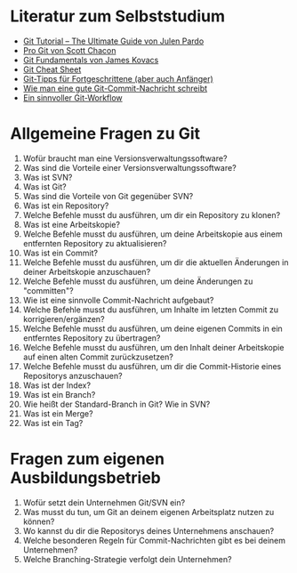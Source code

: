 # Literatur zum Selbststudium

*   [Git Tutorial – The Ultimate Guide von Julen Pardo](https://www.javacodegeeks.com/2016/07/git-tutorial.html "Git Tutorial – The Ultimate Guide von Julen Pardo")
*   [Pro Git von Scott Chacon](http://fiae.link/ProGit "Scott Chacon - Pro Git")
*   [Git Fundamentals von James Kovacs](http://fiae.link/GitFundamentals "James Kovacs - Git Fundamentals")
*   [Git Cheat Sheet](https://fachinformatiker-anwendungsentwicklung.net/git-cheat-sheet/ "Git Cheat Sheet")
*   [Git-Tipps für Fortgeschrittene (aber auch Anfänger)](https://fachinformatiker-anwendungsentwicklung.net/git-tipps-fuer-fortgeschrittene-aber-auch-anfaenger/ "Git-Tipps für Fortgeschrittene (aber auch Anfänger)")
*   [Wie man eine gute Git-Commit-Nachricht schreibt](https://fachinformatiker-anwendungsentwicklung.net/wie-man-eine-gute-git-commit-nachricht-schreibt/ "Wie man eine gute Git-Commit-Nachricht schreibt")
*   [Ein sinnvoller Git-Workflow](https://fachinformatiker-anwendungsentwicklung.net/ein-sinnvoller-git-workflow/ "Ein sinnvoller Git-Workflow")


# Allgemeine Fragen zu Git

1.  Wofür braucht man eine Versionsverwaltungssoftware?
1.  Was sind die Vorteile einer Versionsverwaltungssoftware?
1.  Was ist SVN?
1.  Was ist Git?
1.  Was sind die Vorteile von Git gegenüber SVN?
1.  Was ist ein Repository?
1.  Welche Befehle musst du ausführen, um dir ein Repository zu klonen?
1.  Was ist eine Arbeitskopie?
1.  Welche Befehle musst du ausführen, um deine Arbeitskopie aus einem entfernten Repository zu aktualisieren?
1.  Was ist ein Commit?
1.  Welche Befehle musst du ausführen, um dir die aktuellen Änderungen in deiner Arbeitskopie anzuschauen?
1.  Welche Befehle musst du ausführen, um deine Änderungen zu "committen"?
1.  Wie ist eine sinnvolle Commit-Nachricht aufgebaut?
1.  Welche Befehle musst du ausführen, um Inhalte im letzten Commit zu korrigieren/ergänzen?
1.  Welche Befehle musst du ausführen, um deine eigenen Commits in ein entferntes Repository zu übertragen?
1.  Welche Befehle musst du ausführen, um den Inhalt deiner Arbeitskopie auf einen alten Commit zurückzusetzen?
1.  Welche Befehle musst du ausführen, um dir die Commit-Historie eines Repositorys anzuschauen?
1.  Was ist der Index?
1.  Was ist ein Branch?
1.  Wie heißt der Standard-Branch in Git? Wie in SVN?
1.  Was ist ein Merge?
1.  Was ist ein Tag?

# Fragen zum eigenen Ausbildungsbetrieb

1.  Wofür setzt dein Unternehmen Git/SVN ein?
1.  Was musst du tun, um Git an deinem eigenen Arbeitsplatz nutzen zu können?
1.  Wo kannst du dir die Repositorys deines Unternehmens anschauen?
1.  Welche besonderen Regeln für Commit-Nachrichten gibt es bei deinem Unternehmen?
1.  Welche Branching-Strategie verfolgt dein Unternehmen?
